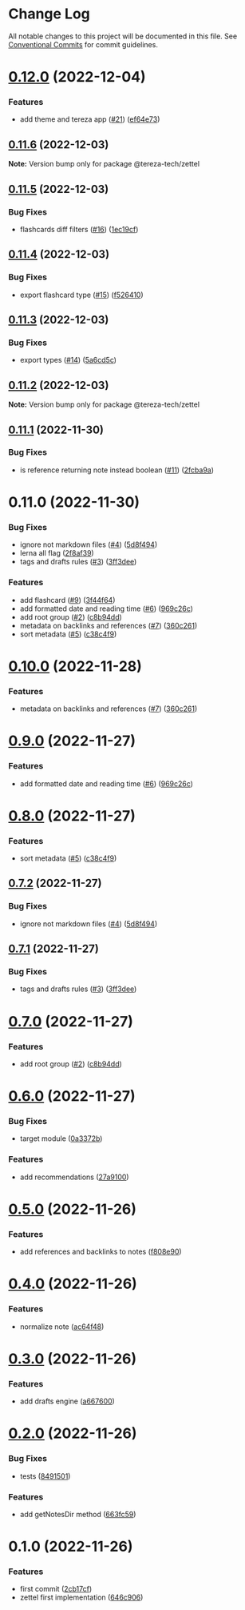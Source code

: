 # Change Log

All notable changes to this project will be documented in this file.
See [Conventional Commits](https://conventionalcommits.org) for commit guidelines.

# [0.12.0](https://github.com/terezatech/tereza-tech/compare/@tereza-tech/zettel@0.11.6...@tereza-tech/zettel@0.12.0) (2022-12-04)

### Features

- add theme and tereza app ([#21](https://github.com/terezatech/tereza-tech/issues/21)) ([ef64e73](https://github.com/terezatech/tereza-tech/commit/ef64e73df3b47339d39ba0ff946afcfe655c6eaa))

## [0.11.6](https://github.com/terezatech/tereza-tech/compare/@tereza-tech/zettel@0.11.5...@tereza-tech/zettel@0.11.6) (2022-12-03)

**Note:** Version bump only for package @tereza-tech/zettel

## [0.11.5](https://github.com/terezatech/tereza-tech/compare/@tereza-tech/zettel@0.11.4...@tereza-tech/zettel@0.11.5) (2022-12-03)

### Bug Fixes

- flashcards diff filters ([#16](https://github.com/terezatech/tereza-tech/issues/16)) ([1ec19cf](https://github.com/terezatech/tereza-tech/commit/1ec19cf5cc360b6ff51a5ae9e87fdf2a94e65d01))

## [0.11.4](https://github.com/terezatech/tereza-tech/compare/@tereza-tech/zettel@0.11.3...@tereza-tech/zettel@0.11.4) (2022-12-03)

### Bug Fixes

- export flashcard type ([#15](https://github.com/terezatech/tereza-tech/issues/15)) ([f526410](https://github.com/terezatech/tereza-tech/commit/f526410fdd18b1f745771985e8e33e8ca9867865))

## [0.11.3](https://github.com/terezatech/tereza-tech/compare/@tereza-tech/zettel@0.11.2...@tereza-tech/zettel@0.11.3) (2022-12-03)

### Bug Fixes

- export types ([#14](https://github.com/terezatech/tereza-tech/issues/14)) ([5a6cd5c](https://github.com/terezatech/tereza-tech/commit/5a6cd5c0af8c7c54850d04314247236bad249b84))

## [0.11.2](https://github.com/terezatech/tereza-tech/compare/@tereza-tech/zettel@0.11.1...@tereza-tech/zettel@0.11.2) (2022-12-03)

**Note:** Version bump only for package @tereza-tech/zettel

## [0.11.1](https://github.com/terezatech/tereza-tech/compare/@tereza-tech/zettel@0.11.0...@tereza-tech/zettel@0.11.1) (2022-11-30)

### Bug Fixes

- is reference returning note instead boolean ([#11](https://github.com/terezatech/tereza-tech/issues/11)) ([2fcba9a](https://github.com/terezatech/tereza-tech/commit/2fcba9a3a1808a4478c64962aa2509df19151ccb))

# 0.11.0 (2022-11-30)

### Bug Fixes

- ignore not markdown files ([#4](https://github.com/terezatech/tereza-tech/issues/4)) ([5d8f494](https://github.com/terezatech/tereza-tech/commit/5d8f494cbf49cd302e982ab7a2c18670d6bde21d))
- lerna all flag ([2f8af39](https://github.com/terezatech/tereza-tech/commit/2f8af395b813adf7fa38d6a7d0c51ee8164feecc))
- tags and drafts rules ([#3](https://github.com/terezatech/tereza-tech/issues/3)) ([3ff3dee](https://github.com/terezatech/tereza-tech/commit/3ff3dee39270f53baa9778b8e76dddd58e94a58a))

### Features

- add flashcard ([#9](https://github.com/terezatech/tereza-tech/issues/9)) ([3f44f64](https://github.com/terezatech/tereza-tech/commit/3f44f648b211a3de943d41992b95c2d664919fe1))
- add formatted date and reading time ([#6](https://github.com/terezatech/tereza-tech/issues/6)) ([969c26c](https://github.com/terezatech/tereza-tech/commit/969c26c46cb8e06e70a5836c2f790c7e24fb2c02))
- add root group ([#2](https://github.com/terezatech/tereza-tech/issues/2)) ([c8b94dd](https://github.com/terezatech/tereza-tech/commit/c8b94dd98cbe8f65be09fa8f6beec1dd295c4ff3))
- metadata on backlinks and references ([#7](https://github.com/terezatech/tereza-tech/issues/7)) ([360c261](https://github.com/terezatech/tereza-tech/commit/360c261a28dfea2e2b9b012eeb10226fa0655ca6))
- sort metadata ([#5](https://github.com/terezatech/tereza-tech/issues/5)) ([c38c4f9](https://github.com/terezatech/tereza-tech/commit/c38c4f960bac0eca4b21f6cac7cbe4b9b3f687cb))

# [0.10.0](https://github.com/terezatech/tereza-tech/compare/@terezatech/zettel@0.9.0...@terezatech/zettel@0.10.0) (2022-11-28)

### Features

- metadata on backlinks and references ([#7](https://github.com/terezatech/tereza-tech/issues/7)) ([360c261](https://github.com/terezatech/tereza-tech/commit/360c261a28dfea2e2b9b012eeb10226fa0655ca6))

# [0.9.0](https://github.com/terezatech/tereza-tech/compare/@terezatech/zettel@0.8.0...@terezatech/zettel@0.9.0) (2022-11-27)

### Features

- add formatted date and reading time ([#6](https://github.com/terezatech/tereza-tech/issues/6)) ([969c26c](https://github.com/terezatech/tereza-tech/commit/969c26c46cb8e06e70a5836c2f790c7e24fb2c02))

# [0.8.0](https://github.com/terezatech/tereza-tech/compare/@terezatech/zettel@0.7.2...@terezatech/zettel@0.8.0) (2022-11-27)

### Features

- sort metadata ([#5](https://github.com/terezatech/tereza-tech/issues/5)) ([c38c4f9](https://github.com/terezatech/tereza-tech/commit/c38c4f960bac0eca4b21f6cac7cbe4b9b3f687cb))

## [0.7.2](https://github.com/terezatech/tereza-tech/compare/@terezatech/zettel@0.7.1...@terezatech/zettel@0.7.2) (2022-11-27)

### Bug Fixes

- ignore not markdown files ([#4](https://github.com/terezatech/tereza-tech/issues/4)) ([5d8f494](https://github.com/terezatech/tereza-tech/commit/5d8f494cbf49cd302e982ab7a2c18670d6bde21d))

## [0.7.1](https://github.com/terezatech/tereza-tech/compare/@terezatech/zettel@0.7.0...@terezatech/zettel@0.7.1) (2022-11-27)

### Bug Fixes

- tags and drafts rules ([#3](https://github.com/terezatech/tereza-tech/issues/3)) ([3ff3dee](https://github.com/terezatech/tereza-tech/commit/3ff3dee39270f53baa9778b8e76dddd58e94a58a))

# [0.7.0](https://github.com/terezatech/tereza-tech/compare/@terezatech/zettel@0.6.0...@terezatech/zettel@0.7.0) (2022-11-27)

### Features

- add root group ([#2](https://github.com/terezatech/tereza-tech/issues/2)) ([c8b94dd](https://github.com/terezatech/tereza-tech/commit/c8b94dd98cbe8f65be09fa8f6beec1dd295c4ff3))

# [0.6.0](https://github.com/arantespp/tereza-tech/compare/@terezatech/zettel@0.5.0...@terezatech/zettel@0.6.0) (2022-11-27)

### Bug Fixes

- target module ([0a3372b](https://github.com/arantespp/tereza-tech/commit/0a3372b88d825e83677a6c5515a5a751ece8ab87))

### Features

- add recommendations ([27a9100](https://github.com/arantespp/tereza-tech/commit/27a91001b67023cd9212f549ab38b62c0330eeb0))

# [0.5.0](https://github.com/arantespp/tereza-tech/compare/@terezatech/zettel@0.4.0...@terezatech/zettel@0.5.0) (2022-11-26)

### Features

- add references and backlinks to notes ([f808e90](https://github.com/arantespp/tereza-tech/commit/f808e90d83964392d8016264c0e5c4f494c8ee94))

# [0.4.0](https://github.com/arantespp/tereza-tech/compare/@terezatech/zettel@0.3.0...@terezatech/zettel@0.4.0) (2022-11-26)

### Features

- normalize note ([ac64f48](https://github.com/arantespp/tereza-tech/commit/ac64f48fbfa3f1b3281b9228e4dcfa3c8c86d034))

# [0.3.0](https://github.com/arantespp/tereza-tech/compare/@terezatech/zettel@0.2.0...@terezatech/zettel@0.3.0) (2022-11-26)

### Features

- add drafts engine ([a667600](https://github.com/arantespp/tereza-tech/commit/a667600ca7bc6d876e87e6d5bd1137d1e9cdafef))

# [0.2.0](https://github.com/arantespp/tereza-tech/compare/@terezatech/zettel@0.1.0...@terezatech/zettel@0.2.0) (2022-11-26)

### Bug Fixes

- tests ([8491501](https://github.com/arantespp/tereza-tech/commit/8491501be24ca97232e0e9d06501a15c48c9ad8a))

### Features

- add getNotesDir method ([663fc59](https://github.com/arantespp/tereza-tech/commit/663fc59950cf1224c879dff254cf24c28ab9210c))

# 0.1.0 (2022-11-26)

### Features

- first commit ([2cb17cf](https://github.com/arantespp/tereza-tech/commit/2cb17cf7f41eadc151b81338fbbdcf97115b47bb))
- zettel first implementation ([646c906](https://github.com/arantespp/tereza-tech/commit/646c906b1b598f68ed96768449b2c2bab7f644e8))

